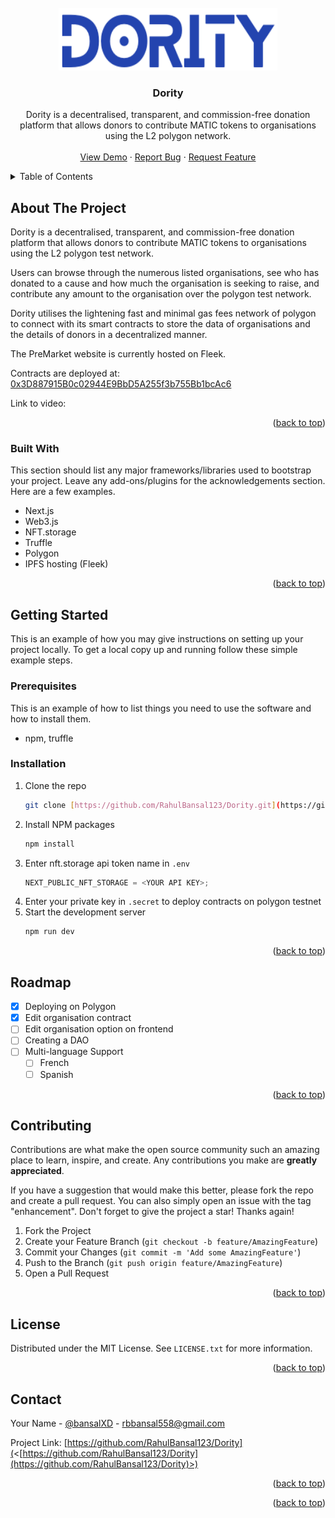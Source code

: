 <div id="top"></div>

<!-- PROJECT LOGO -->
<br />
<div align="center">
  <a href="https://github.com/RahulBansal123/PreMarket/blob/main/public/assets/images/logo.png">
    <img src="public/assets/images/logo.png" alt="Logo" width="350" height="100">
  </a>

  <h3 align="center">Dority</h3>

  <p align="center">
Dority is a decentralised, transparent, and commission-free donation platform that allows donors to contribute MATIC tokens to organisations using the L2 polygon network.
    <br />
    <br />
    <a href="">View Demo</a>
    ·
    <a href="https://github.com/RahulBansal123/Dority/issues">Report Bug</a>
    ·
    <a href="https://github.com/RahulBansal123/Dority/issues">Request Feature</a>
  </p>
</div>

<!-- TABLE OF CONTENTS -->
<details>
  <summary>Table of Contents</summary>
  <ol>
    <li>
      <a href="#about-the-project">About The Project</a>
      <ul>
        <li><a href="#built-with">Built With</a></li>
      </ul>
    </li>
    <li>
      <a href="#getting-started">Getting Started</a>
      <ul>
        <li><a href="#prerequisites">Prerequisites</a></li>
        <li><a href="#installation">Installation</a></li>
      </ul>
    </li>
    <li><a href="#roadmap">Roadmap</a></li>
    <li><a href="#contributing">Contributing</a></li>
    <li><a href="#license">License</a></li>
    <li><a href="#contact">Contact</a></li>
  </ol>
</details>

<!-- ABOUT THE PROJECT -->

## About The Project

Dority is a decentralised, transparent, and commission-free donation platform that allows donors to contribute MATIC tokens to organisations using the L2 polygon test network.

Users can browse through the numerous listed organisations, see who has donated to a cause and how much the organisation is seeking to raise, and contribute any amount to the organisation over the polygon test network.

Dority utilises the lightening fast and minimal gas fees network of polygon to connect with its smart contracts to store the data of organisations and the details of donors in a decentralized manner.

The PreMarket website is currently hosted on Fleek.

Contracts are deployed at: [0x3D887915B0c02944E9BbD5A255f3b755Bb1bcAc6](https://mumbai.polygonscan.com/address/0x3D887915B0c02944E9BbD5A255f3b755Bb1bcAc6)

Link to video: []()

<p align="right">(<a href="#top">back to top</a>)</p>

### Built With

This section should list any major frameworks/libraries used to bootstrap your project. Leave any add-ons/plugins for the acknowledgements section. Here are a few examples.

- Next.js
- Web3.js
- NFT.storage
- Truffle
- Polygon
- IPFS hosting (Fleek)

<p align="right">(<a href="#top">back to top</a>)</p>

<!-- GETTING STARTED -->

## Getting Started

This is an example of how you may give instructions on setting up your project locally.
To get a local copy up and running follow these simple example steps.

### Prerequisites

This is an example of how to list things you need to use the software and how to install them.

- npm, truffle

### Installation

1. Clone the repo
   ```sh
   git clone [https://github.com/RahulBansal123/Dority.git](https://github.com/RahulBansal123/Dority)
   ```
2. Install NPM packages
   ```sh
   npm install
   ```
3. Enter nft.storage api token name in `.env`
   ```js
   NEXT_PUBLIC_NFT_STORAGE = <YOUR API KEY>;
   ```
4. Enter your private key in `.secret` to deploy contracts on polygon testnet
5. Start the development server
   ```sh
   npm run dev
   ```

<p align="right">(<a href="#top">back to top</a>)</p>

<!-- ROADMAP -->

## Roadmap

- [x] Deploying on Polygon
- [x] Edit organisation contract
- [ ] Edit organisation option on frontend
- [ ] Creating a DAO
- [ ] Multi-language Support
  - [ ] French
  - [ ] Spanish

<p align="right">(<a href="#top">back to top</a>)</p>

<!-- CONTRIBUTING -->

## Contributing

Contributions are what make the open source community such an amazing place to learn, inspire, and create. Any contributions you make are **greatly appreciated**.

If you have a suggestion that would make this better, please fork the repo and create a pull request. You can also simply open an issue with the tag "enhancement".
Don't forget to give the project a star! Thanks again!

1. Fork the Project
2. Create your Feature Branch (`git checkout -b feature/AmazingFeature`)
3. Commit your Changes (`git commit -m 'Add some AmazingFeature'`)
4. Push to the Branch (`git push origin feature/AmazingFeature`)
5. Open a Pull Request

<p align="right">(<a href="#top">back to top</a>)</p>

<!-- LICENSE -->

## License

Distributed under the MIT License. See `LICENSE.txt` for more information.

<p align="right">(<a href="#top">back to top</a>)</p>

<!-- CONTACT -->

## Contact

Your Name - [@bansalXD](<[https://twitter.com/bansalXD](https://twitter.com/BansalXD)>) - rbbansal558@gmail.com

Project Link: [https://github.com/RahulBansal123/Dority](<[https://github.com/RahulBansal123/Dority](https://github.com/RahulBansal123/Dority)>)

<p align="right">(<a href="#top">back to top</a>)</p>

<p align="right">(<a href="#top">back to top</a>)</p>
